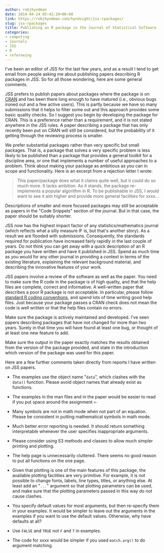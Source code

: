 ```yaml
---
author: robjhyndman
date: 2014-04-24 05:41:29+00:00
link: https://robjhyndman.com/hyndsight/jss-rpackages/
slug: jss-rpackages
title: Publishing an R package in the Journal of Statistical Software
categories:
- computing
- journals
- JSS
- R
- refereeing
---
```


I've been an editor of JSS for the last few years, and as a result I tend to get email from people asking me about publishing papers describing R packages in JSS. So for all those wondering, here are some general comments.<!-- more -->

JSS prefers to publish papers about packages where the package is on [CRAN](http://cran.r-project.org) and has been there long enough to have matured (i.e., obvious bugs ironed out and a few active users). This is partly because we have so many submissions that it helps to filter some out and this approach provides some basic quality checks. So I suggest you begin by developing the package for CRAN. This is a preference rather than a requirement, and it is not stated anywhere in the JSS rules. A paper describing a package that has only recently been put on CRAN will still be considered, but the probability of it getting through the reviewing process is smaller.

We prefer substantial packages rather than very specific but small packages. That is, a package that solves a very specific problem is less likely to be published than a package that provides a general toolkit for a discipline area, or one that implements a number of useful approaches to a problem. Think about making your package as ambitious as you can in scope and functionality. Here is an excerpt from a rejection letter I wrote:



>This paper/package does what it claims quite well, but it could do so much more. It lacks ambition. As it stands, the package re-implements a popular algorithm in R. To be publishable in JSS, I would want to see it aim higher and provide more general facilities for xxxx...


Descriptions of smaller and more focused packages may still be acceptable as papers in the "Code Snippets" section of the journal. But in that case, the paper should be suitably shorter.

JSS now has the highest impact factor of any statistics/mathematics journal (which reflects what a silly measure IF is, but that's another story). As a result we are flooded with submissions. Consequently, the standards required for publication have increased fairly rapidly in the last couple of years. Do not think you can get away with a quick description of an R package you have written and have it published in JSS. Spend as much time as you would for any other journal in providing a context in terms of the existing literature, explaining the relevant background material, and describing the innovative features of your work.

JSS papers involve a review of the software as well as the paper. You need to make sure the R code in the package is of high quality, and that the help files are complete, correct and informative. A well-written paper that describes a poor R package is not acceptable. In particular, please follow [standard R coding conventions](https://google.github.io/styleguide/Rguide.xml), and spend lots of time writing good help files. Just because your package passes a CRAN check does not mean the code is well written or that the help files contain no errors.

Make sure the package is actively maintained and developed. I've seen papers describing packages that have not changed for more than two years. Surely in that time you will have found at least one bug, or thought of at least one new feature to add.

Make sure the output in the paper exactly matches the results obtained from the version of the package provided, and state in the introduction which version of the package was used for this paper.

Here are a few further comments taken directly from reports I have written on JSS papers.





  * The examples use the object name "`data`", which clashes with the `data()` function. Please avoid object names that already exist as functions.


  * The examples in the man files and in the paper would be easier to read if you put space around the assignment `<-`


  * Many symbols are not in math mode when not part of an equation. Please be consistent in putting mathematical symbols in math mode.


  * Much better error reporting is needed. It should return something interpretable whenever the user specifies inappropriate arguments.


  * Please consider using S3 methods and classes to allow much simpler printing and plotting.


  * The help page is unnecessarily cluttered. There seems no good reason to put all functions on the one page.


  * Given that plotting is one of the main features of this package, the available plotting facilities are very primitive. For example, it is not possible to change fonts, labels, line types, titles, or anything else. At least add an "`...`" argument so that plotting parameters can be used, and make sure that the plotting parameters passed in this way do not cause clashes.


  * You specify default values for most arguments, but then re-specify them in your examples. It would be simpler to leave out the arguments in the examples if you want to use the default values. Otherwise, why have defaults at all?


  * Use `FALSE` and `TRUE` not `F` and `T` in examples.


  * The code for xxxx would be simpler if you used `match.arg()` to do argument matching.


